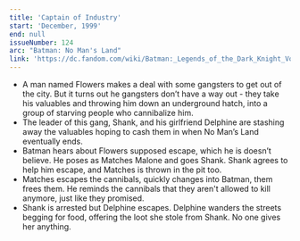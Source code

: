 ```yaml
---
title: 'Captain of Industry'
start: 'December, 1999'
end: null
issueNumber: 124
arc: "Batman: No Man's Land"
link: 'https://dc.fandom.com/wiki/Batman:_Legends_of_the_Dark_Knight_Vol_1_124'
---
```


- A man named Flowers makes a deal with some gangsters to get out of the city. But it turns out he gangsters don’t have a way out - they take his valuables and throwing him down an underground hatch, into a group of starving people who cannibalize him.
- The leader of this gang, Shank, and his girlfriend Delphine are stashing away the valuables hoping to cash them in when No Man’s Land eventually ends.
- Batman hears about Flowers supposed escape, which he is doesn’t believe. He poses as Matches Malone and goes Shank. Shank agrees to help him escape, and Matches is thrown in the pit too.
- Matches escapes the cannibals, quickly changes into Batman, them frees them. He reminds the cannibals that they aren't allowed to kill anymore, just like they promised.
- Shank is arrested but Delphine escapes. Delphine wanders the streets begging for food, offering the loot she stole from Shank. No one gives her anything.

